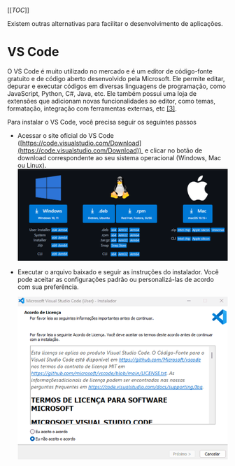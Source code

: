 [[_TOC_]]
      
Existem outras alternativas para facilitar o desenvolvimento de aplicações.

# VS Code
      
O VS Code é muito utilizado no mercado e é um editor de código-fonte gratuito e de código aberto desenvolvido pela Microsoft. Ele permite editar, depurar e executar códigos em diversas linguagens de programação, como JavaScript, Python, C#, Java, etc. Ele também possui uma loja de extensões que adicionam novas funcionalidades ao editor, como temas, formatação, integração com ferramentas externas, etc [[3]](/Advanced-Business-Development-with-.NET/1º-Semestre/Aula-02-%2D-IDE-Visual-Studio,-Primeiro-Programa-em-Csharp/Referências).

Para instalar o VS Code, você precisa seguir os seguintes passos
- Acessar o site oficial do VS Code ([https://code.visualstudio.com/Download](https://code.visualstudio.com/Download))  e clicar no botão de download correspondente ao seu sistema operacional (Windows, Mac ou Linux).
  ![image.png](/.attachments/image-e3266085-7e66-499a-b3be-eb9714becc12.png)
    
- Executar o arquivo baixado e seguir as instruções do instalador. Você pode aceitar as configurações padrão ou personalizá-las de acordo com sua preferência.

  ![animacao.gif](/.attachments/animacao-246ccb80-8146-4042-89ca-71e0cfd299e4.gif)